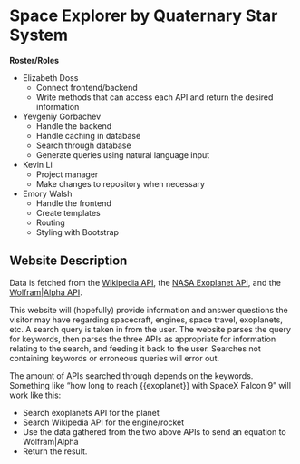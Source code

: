 # Space Explorer by Quaternary Star System

**Roster/Roles**
- Elizabeth Doss
  - Connect frontend/backend
  - Write methods that can access each API and return the desired information
- Yevgeniy Gorbachev
  - Handle the backend
  - Handle caching in database
  - Search through database
  - Generate queries using natural language input
- Kevin Li
  - Project manager
  - Make changes to repository when necessary
- Emory Walsh
  - Handle the frontend
  - Create templates
  - Routing
  - Styling with Bootstrap

## Website Description
Data is fetched from the [Wikipedia API](https://www.mediawiki.org/wiki/API:Main_page), the [NASA Exoplanet API](https://exoplanetarchive.ipac.caltech.edu/docs/program_interfaces.html), and the [Wolfram|Alpha API](http://products.wolframalpha.com/api/).

This website will (hopefully) provide information and answer questions the visitor may have regarding spacecraft, engines, space travel, exoplanets, etc. A search query is taken in from the user. The website parses the query for keywords, then parses the three APIs as appropriate for information relating to the search, and feeding it back to the user. Searches not containing keywords or erroneous queries will error out. 

The amount of APIs searched through depends on the keywords.
Something like “how long to reach {{exoplanet}} with SpaceX Falcon 9” will work like this:
  - Search exoplanets API for the planet
  - Search Wikipedia API for the engine/rocket
  - Use the data gathered from the two above APIs to send an equation to Wolfram|Alpha
  - Return the result.
